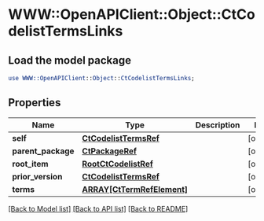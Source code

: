 # WWW::OpenAPIClient::Object::CtCodelistTermsLinks

## Load the model package
```perl
use WWW::OpenAPIClient::Object::CtCodelistTermsLinks;
```

## Properties
Name | Type | Description | Notes
------------ | ------------- | ------------- | -------------
**self** | [**CtCodelistTermsRef**](CtCodelistTermsRef.md) |  | [optional] 
**parent_package** | [**CtPackageRef**](CtPackageRef.md) |  | [optional] 
**root_item** | [**RootCtCodelistRef**](RootCtCodelistRef.md) |  | [optional] 
**prior_version** | [**CtCodelistTermsRef**](CtCodelistTermsRef.md) |  | [optional] 
**terms** | [**ARRAY[CtTermRefElement]**](CtTermRefElement.md) |  | [optional] 

[[Back to Model list]](../README.md#documentation-for-models) [[Back to API list]](../README.md#documentation-for-api-endpoints) [[Back to README]](../README.md)


